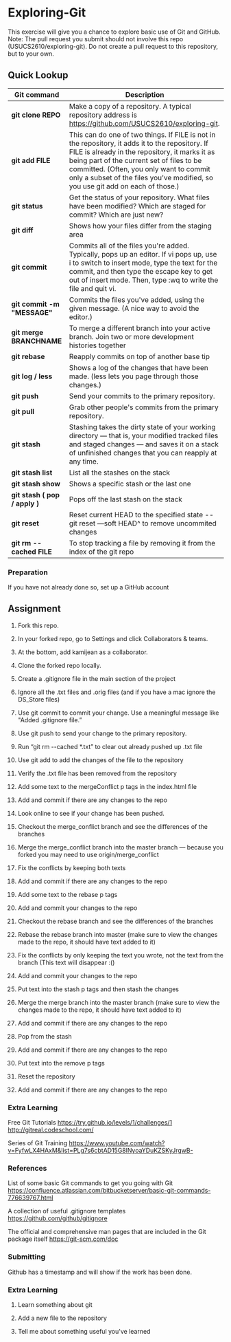 # Exploring-Git

This exercise will give you a chance to explore basic use of Git and GitHub.
Note: The pull request you submit should not involve this repo (USUCS2610/exploring-git). Do not create a pull request to this repository, but to your own.

## Quick Lookup
Git command | Description
--- | ---
**git clone REPO** | Make a copy of a repository. A typical repository address is https://github.com/USUCS2610/exploring-git.
**git add FILE** | This can do one of two things. If FILE is not in the repository, it adds it to the repository. If FILE is already in the repository, it marks it as being part of the current set of files to be committed. (Often, you only want to commit only a subset of the files you've modified, so you use git add on each of those.)
**git status** | Get the status of your repository. What files have been modified? Which are staged for commit? Which are just new?
**git diff** | Shows how your files differ from the staging area
**git commit** | Commits all of the files you're added. Typically, pops up an editor. If vi pops up, use i to switch to insert mode, type the text for the commit, and then type the escape key to get out of insert mode. Then, type :wq to write the file and quit vi.
**git commit -m "MESSAGE"** | Commits the files you've added, using the given message. (A nice way to avoid the editor.)
**git merge BRANCHNAME** | To merge a different branch into your active branch. Join two or more development histories together
**git rebase** | Reapply commits on top of another base tip
**git log / less** | Shows a log of the changes that have been made. (less lets you page through those changes.)
**git push** | Send your commits to the primary repository.
**git pull** | Grab other people's commits from the primary repository.
**git stash** | Stashing takes the dirty state of your working directory — that is, your modified tracked files and staged changes — and saves it on a stack of unfinished changes that you can reapply at any time.
**git stash list** | List all the stashes on the stack
**git stash show** | Shows a specific stash or the last one
**git stash ( pop / apply )** | Pops off the last stash on the stack
**git reset** | Reset current HEAD to the specified state -- git reset —soft HEAD^ to remove uncommited changes
**git rm --cached FILE** | To stop tracking a file by removing it from the index of the git repo

### Preparation
If you have not already done so, set up a GitHub account

## Assignment
1) Fork this repo.

2) In your forked repo, go to Settings and click Collaborators & teams.

3) At the bottom, add kamijean as a collaborator.

4) Clone the forked repo locally.

5) Create a .gitignore file in the main section of the project

6) Ignore all the .txt files and .orig files (and if you have a mac ignore the DS_Store files)

7) Use git commit to commit your change. Use a meaningful message like "Added .gitignore file.”

8) Use git push to send your change to the primary repository.

9) Run “git rm --cached *.txt” to clear out already pushed up .txt file

10) Use git add to add the changes of the file to the repository

11) Verify the .txt file has been removed from the repository

12) Add some text to the mergeConflict p tags in the index.html file

13) Add and commit if there are any changes to the repo

14) Look online to see if your change has been pushed.

15) Checkout the merge_conflict branch and see the differences of the branches

16) Merge the merge_conflict branch into the master branch — because you forked you may need to use origin/merge_conflict

17) Fix the conflicts by keeping both texts

18) Add and commit if there are any changes to the repo

19) Add some text to the rebase p tags

20) Add and commit your changes to the repo

21) Checkout the rebase branch and see the differences of the branches

22) Rebase the rebase branch into master (make sure to view the changes made to the repo, it should have text added to it)

23) Fix the conflicts by only keeping the text you wrote, not the text from the branch (This text will disappear :()

24) Add and commit your changes to the repo

25) Put text into the stash p tags and then stash the changes

26) Merge the merge branch into the master branch (make sure to view the changes made to the repo, it should have text added to it)

27) Add and commit if there are any changes to the repo

28) Pop from the stash

29) Add and commit if there are any changes to the repo

30) Put text into the remove p tags

31) Reset the repository

32) Add and commit if there are any changes to the repo

### Extra Learning
Free Git Tutorials
https://try.github.io/levels/1/challenges/1
http://gitreal.codeschool.com/

Series of Git Training
https://www.youtube.com/watch?v=FyfwLX4HAxM&list=PLg7s6cbtAD15G8lNyoaYDuKZSKyJrgwB-

### References
List of some basic Git commands to get you going with Git
https://confluence.atlassian.com/bitbucketserver/basic-git-commands-776639767.html

A collection of useful .gitignore templates
https://github.com/github/gitignore

The official and comprehensive man pages that are included in the Git package itself
https://git-scm.com/doc

### Submitting
Github has a timestamp and will show if the work has been done.

### Extra Learning
1) Learn something about git

2) Add a new file to the repository

3) Tell me about something useful you've learned
